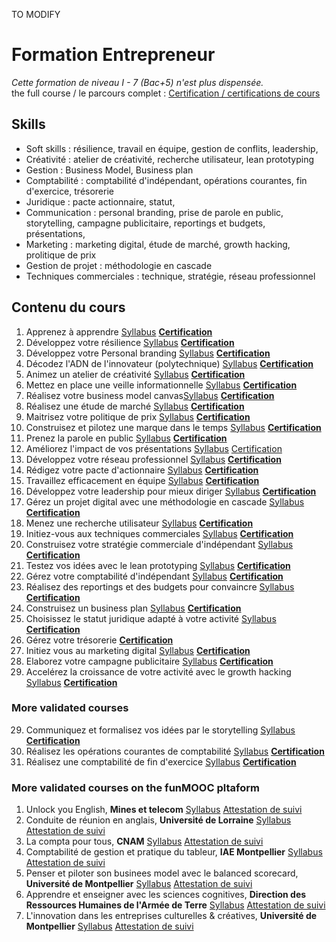 TO MODIFY

# Formation Entrepreneur
*Cette formation de niveau I - 7 (Bac+5) n'est plus dispensée.*  
the full course / le parcours complet : [Certification / certifications de cours](https://github.com/s-manguy/diploma/blob/main/ENTREPRENEUR/sandrine-manguy-certifications-Entrepreneur.png)


## Skills
* Soft skills : résilience, travail en équipe, gestion de conflits, leadership,
* Créativité :  atelier de créativité, recherche utilisateur, lean prototyping
* Gestion : Business Model, Business plan
* Comptabilité : comptabilité d'indépendant, opérations courantes, fin d'exercice, trésorerie
* Juridique : pacte actionnaire, statut, 
* Communication : personal branding, prise de parole en public, storytelling, campagne publicitaire, reportings et budgets, présentations, 
* Marketing : marketing digital, étude de marché, growth hacking, prolitique de prix 
* Gestion de projet : méthodologie en cascade
* Techniques commerciales : technique, stratégie, réseau professionnel


## Contenu du cours
1. Apprenez à apprendre [Syllabus](https://openclassrooms.com/fr/courses/4312781-apprenez-a-apprendre) **[Certification](https://github.com/s-manguy/diploma/blob/main/ENTREPRENEUR/certificate-apprendre-5054820055.pdf)**
1. Développez votre résilience [Syllabus](https://openclassrooms.com/fr/courses/5106001-developpez-votre-resilience)  **[Certification](https://github.com/s-manguy/diploma/blob/main/ENTREPRENEUR/certificate-resilience-9255944986.pdf)**    
2. Développez votre Personal branding [Syllabus](https://openclassrooms.com/fr/courses/4698761-developpez-votre-personal-branding)  **[Certification](https://github.com/s-manguy/diploma/blob/main/ENTREPRENEUR/certificate-personnal-branding-9291312530.pdf)**  
3. Décodez l'ADN de l'innovateur (polytechnique) [Syllabus](https://openclassrooms.com/fr/courses/3044291-decodez-ladn-de-linnovateur)  **[Certification](https://github.com/s-manguy/diploma/blob/main/ENTREPRENEUR/certificate-adn-innovateur-4004089169.pdf)**   
4. Animez un atelier de créativité [Syllabus](https://openclassrooms.com/fr/courses/4421146-animez-un-atelier-de-creativite) **[Certification](https://github.com/s-manguy/diploma/blob/main/ENTREPRENEUR/certificate-atelier-creativite-8997770741.pdf)**   
5. Mettez en place une veille informationnelle [Syllabus](https://openclassrooms.com/fr/courses/4805776-mettez-en-place-un-systeme-de-veille-informationnelle) **[Certification](https://github.com/s-manguy/diploma/blob/main/ENTREPRENEUR/certificate-veille-informationnelle-2061319342.pdf)** 
6. Réalisez votre business model canvas[Syllabus](https://openclassrooms.com/fr/courses/5191526-realisez-votre-business-model-canvas)  **[Certification](https://github.com/s-manguy/diploma/blob/main/ENTREPRENEUR/certificate-business-model-canvas-4574570457.pdf)**    
7. Réalisez une étude de marché [Syllabus](https://openclassrooms.com/fr/courses/6067991-realisez-une-etude-de-marche)    **[Certification](https://github.com/s-manguy/diploma/blob/main/ENTREPRENEUR/certificate-etude-marche-1329754310.pdf)**  
8. Maitrisez votre politique de prix [Syllabus](https://openclassrooms.com/fr/courses/5617106-maitrisez-votre-politique-de-prix)   **[Certification](https://github.com/s-manguy/diploma/blob/main/ENTREPRENEUR/certificate-politique-prix-3420067993.pdf)**  
9. Construisez et pilotez une marque dans le temps  [Syllabus](https://openclassrooms.com/fr/courses/4555191-construisez-et-pilotez-une-marque-dans-le-temps)    **[Certification](https://github.com/s-manguy/diploma/blob/main/ENTREPRENEUR/certificate-marque-6121406885.pdf)**  
10. Prenez la parole en public [Syllabus](https://openclassrooms.com/fr/courses/4577696-prenez-la-parole-en-public)    **[Certification](https://github.com/s-manguy/diploma/blob/main/ENTREPRENEUR/certificate-prise-de-parole-9800701458.pdf)**  
11. Améliorez l'impact de vos présentations [Syllabus](https://openclassrooms.com/fr/courses/3013891-ameliorez-limpact-de-vos-presentations) [Certification](https://github.com/s-manguy/diploma/blob/main/ENTREPRENEUR/certificate-impact-presentations-9546749214.pdf)   
12. Développez votre réseau professionnel [Syllabus](https://openclassrooms.com/fr/courses/5754261-developpez-votre-reseau-professionnel)    **[Certification](https://github.com/s-manguy/diploma/blob/main/ENTREPRENEUR/certificate-reseau-professionnel-1656790591.pdf)**  
13. Rédigez votre pacte d'actionnaire [Syllabus](https://openclassrooms.com/fr/courses/5191621-redigez-votre-pacte-dactionnaires)    **[Certification](https://github.com/s-manguy/diploma/blob/main/ENTREPRENEUR/certificate-pacte-actionnaire-9096975063.pdf)**  
14. Travaillez efficacement en équipe [Syllabus](https://openclassrooms.com/fr/courses/5164316-travaillez-efficacement-en-equipe)    **[Certification](https://github.com/s-manguy/diploma/blob/main/ENTREPRENEUR/certificate-travail-equipe-efficace-2699309901.pdf)**  
15. Développez votre leadership pour mieux diriger [Syllabus](https://openclassrooms.com/fr/courses/4104731-developpez-votre-leadership-pour-mieux-diriger)     **[Certification](https://github.com/s-manguy/diploma/blob/main/ENTREPRENEUR/certificate-leadership-9367010428.pdf)**   
16. Gérez un projet digital avec une méthodologie en cascade [Syllabus](https://openclassrooms.com/fr/courses/4296701-gerez-un-projet-digital-avec-une-methodologie-en-cascade) **[Certification](https://github.com/s-manguy/diploma/blob/main/ENTREPRENEUR/certificate-gestion-projet-en-cascade-7784459429.pdf)** 
17. Menez une recherche utilisateur [Syllabus](https://openclassrooms.com/fr/courses/5192236-menez-une-recherche-utilisateur) **[Certification](https://github.com/s-manguy/diploma/blob/main/ENTREPRENEUR/certificate-recherche-utilisateur-1566879120.pdf)**  
18. Initiez-vous aux techniques commerciales [Syllabus](https://openclassrooms.com/fr/courses/4750821-initiez-vous-aux-techniques-commerciales)    **[Certification](https://github.com/s-manguy/diploma/blob/main/ENTREPRENEUR/certificate-techniques-commerciales-1070384893.pdf)**  
19. Construisez votre stratégie commerciale d'indépendant [Syllabus](https://openclassrooms.com/fr/courses/5164356-construisez-votre-strategie-commerciale-dindependant)   **[Certification](https://github.com/s-manguy/diploma/blob/main/ENTREPRENEUR/certificate-strategie-commencial-independant-4758411613.pdf)**   
20. Testez vos idées avec le lean prototyping [Syllabus](https://openclassrooms.com/fr/courses/4781491-testez-vos-idees-avec-le-lean-prototyping)    **[Certification](https://github.com/s-manguy/diploma/blob/main/ENTREPRENEUR/certificate-lean-prototyping-9055641599.pdf)**  
21. Gérez votre comptabilité d'indépendant [Syllabus](https://openclassrooms.com/fr/courses/5185316-gerez-votre-comptabilite-dindependant)   **[Certification](https://github.com/s-manguy/diploma/blob/main/ENTREPRENEUR/certificate-gestion-comptabilite-independant-4506270069.pdf)**   
22. Réalisez des reportings et des budgets pour convaincre [Syllabus](https://openclassrooms.com/fr/courses/4963261-realisez-des-reportings-et-des-budgets-pour-convaincre)   **[Certification](https://github.com/s-manguy/diploma/blob/main/ENTREPRENEUR/certificate-reportings-budgets-6730939480.pdf)**   
23. Construisez un business plan [Syllabus](https://openclassrooms.com/fr/courses/5191546-construisez-un-business-plan)    **[Certification](https://github.com/s-manguy/diploma/blob/main/ENTREPRENEUR/certificate-business-plan-7405588800.pdf)**  
24. Choisissez le statut juridique adapté à votre activité [Syllabus](https://openclassrooms.com/fr/courses/5177201-choisissez-le-statut-juridique-adapte-a-votre-activite)    **[Certification](https://github.com/s-manguy/diploma/blob/main/ENTREPRENEUR/certificate-statut-juridique-9739671609.pdf)**  
25. Gérez votre trésorerie   **[Certification](https://github.com/s-manguy/diploma/blob/main/ENTREPRENEUR/certificate-gestion-tresorerie-2014107448.pdf)**  
26. Initiez vous au marketing digital [Syllabus](https://openclassrooms.com/fr/courses/3013816-initiez-vous-au-marketing-digital)   **[Certification](https://github.com/s-manguy/diploma/blob/main/ENTREPRENEUR/certificate-marketing-digital-6857971026.pdf)**   
27. Elaborez votre campagne publicitaire [Syllabus](https://openclassrooms.com/fr/courses/6068011-elaborez-votre-campagne-publicitaire)    **[Certification](https://github.com/s-manguy/diploma/blob/main/ENTREPRENEUR/certificate-campagne-publicitaire-5788881688.pdf)**  
28. Accelérez la croissance de votre activité avec le growth hacking [Syllabus](https://openclassrooms.com/fr/courses/5192206-accelerez-la-croissance-de-votre-activite-avec-le-growth-hacking)  **[Certification](https://github.com/s-manguy/diploma/blob/main/ENTREPRENEUR/certificate-growth-hacking-1383983509.pdf)**   

### More validated courses
29. Communiquez et formalisez vos idées par le storytelling [Syllabus](https://openclassrooms.com/fr/courses/5238041-communiquez-et-formalisez-vos-idees-par-le-storytelling)  **[Certification](https://github.com/s-manguy/diploma/blob/main/ENTREPRENEUR/certificate-storytelling-1534930160.pdf)**  
30. Réalisez les opérations courantes de comptabilité  [Syllabus](https://openclassrooms.com/fr/courses/4940566-realisez-les-operations-courantes-de-comptabilite) **[Certification](https://github.com/s-manguy/diploma/blob/main/ENTREPRENEUR/certificate-comptabilite-operations-courantes-4732247809.pdf)**  
31. Réalisez une comptabilité de fin d'exercice [Syllabus](https://openclassrooms.com/fr/courses/5010961-realisez-une-comptabilite-de-fin-dexercice) **[Certification](https://github.com/s-manguy/diploma/blob/main/ENTREPRENEUR/certificate-comptabilite-fin-exercice-8563658654.pdf)**  

### More validated courses on the funMOOC pltaform
1. Unlock you English, **Mines et telecom** [Syllabus](https://www.fun-mooc.fr/fr/cours/unlock-your-english/)  [Attestation de suivi](https://github.com/s-manguy/diploma/blob/main/ENTREPRENEUR/attestation-suivi_MinesTelecom_unlock-your-english.pdf)
2. Conduite de réunion en anglais, **Université de Lorraine** [Syllabus](https://www.fun-mooc.fr/fr/cours/conduite-de-reunion-en-anglais/)  [Attestation de suivi](https://github.com/s-manguy/diploma/blob/main/ENTREPRENEUR/attestation-suivi_lorraine_reunion-en-anglais.pdf)
3. La compta pour tous, **CNAM** [Syllabus](https://www.fun-mooc.fr/fr/cours/la-compta-pour-tous/)  [Attestation de suivi](https://github.com/s-manguy/diploma/blob/main/ENTREPRENEUR/attestation-suivi_CNAM_comptabilit%C3%A9.pdf)
4. Comptabilité de gestion et pratique du tableur, **IAE Montpellier** [Syllabus](https://www.fun-mooc.fr/fr/cours/comptabilite-de-gestion-et-pratique-du-tableur/)  [Attestation de suivi](https://github.com/s-manguy/diploma/blob/main/ENTREPRENEUR/attestation-suivi-iae_montepellier-comptabilit%C3%A9-de-gestion.pdf)
5. Penser et piloter son businees model avec le balanced scorecard, **Université de Montpellier** [Syllabus](https://www.fun-mooc.fr/fr/cours/penser-et-piloter-son-business-model-avec-le-balanced-scorecard/)  [Attestation de suivi](https://github.com/s-manguy/diploma/blob/main/ENTREPRENEUR/attestation-suivi_umontpellier_businessmodel-balancedscorecard.pdf)
6. Apprendre et enseigner avec les sciences cognitives, **Direction des Ressources Humaines de l'Armée de Terre** [Syllabus](https://www.fun-mooc.fr/fr/cours/apprendre-et-enseigner-avec-les-sciences-cognitives/)  [Attestation de suivi](https://github.com/s-manguy/diploma/blob/main/ENTREPRENEUR/attestation_suivi_enseigner-avec-les-sciences-cognitives.pdf)
7. L'innovation dans les entreprises culturelles & créatives, **Université de Montpellier** [Syllabus](https://www.fun-mooc.fr/fr/cours/linnovation-dans-les-entreprises-culturelles-creatives/)  [Attestation de suivi](https://github.com/s-manguy/diploma/blob/main/ENTREPRENEUR/attestation-suivi_umontpellier_innovation-dans-ecc.pdf)
